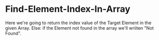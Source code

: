 # Find-Element-Index-In-Array

Here we're going to return the index value of the Target Element in the given Array.
Else:
  if the Element not found in the array we'll wriiten "Not Found".
